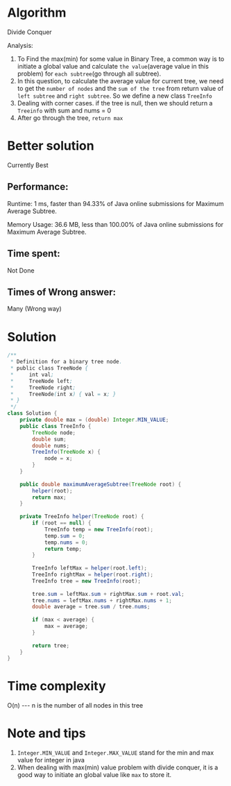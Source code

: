 # Algorithm 

Divide Conquer

Analysis:

1. To Find the max(min) for some value in Binary Tree, a common way is to  initiate a  global value and calculate `the value`(average value in this problem) for `each subtree`(go through all subtree). 
2. In this question, to calculate the average value for current tree, we need to get the `number of nodes` and the `sum of the tree` from return value of `left subtree` and `right subtree`. So we define a new class `TreeInfo`
3. Dealing with corner cases. if the tree is null, then we should return a `Treeinfo` with sum and nums = 0
4. After go through the tree, `return max` 



# Better solution 

Currently Best

## Performance:

Runtime: 1 ms, faster than 94.33% of Java online submissions for Maximum Average Subtree.

Memory Usage: 36.6 MB, less than 100.00% of Java online submissions for Maximum Average Subtree.

## Time spent:

Not Done

## Times of Wrong answer:

Many (Wrong way)

# Solution 

```java
/**
 * Definition for a binary tree node.
 * public class TreeNode {
 *     int val;
 *     TreeNode left;
 *     TreeNode right;
 *     TreeNode(int x) { val = x; }
 * }
 */
class Solution {
    private double max = (double) Integer.MIN_VALUE;
    public class TreeInfo {
        TreeNode node;
        double sum;
        double nums;
        TreeInfo(TreeNode x) {
            node = x;
        }
    }
    
    public double maximumAverageSubtree(TreeNode root) {
        helper(root);
        return max;
    }
    
    private TreeInfo helper(TreeNode root) {
        if (root == null) {
            TreeInfo temp = new TreeInfo(root);
            temp.sum = 0;
            temp.nums = 0;
            return temp;
        }
        
        TreeInfo leftMax = helper(root.left);
        TreeInfo rightMax = helper(root.right);
        TreeInfo tree = new TreeInfo(root);
        
        tree.sum = leftMax.sum + rightMax.sum + root.val;
        tree.nums = leftMax.nums + rightMax.nums + 1;
        double average = tree.sum / tree.nums;
            
        if (max < average) {
            max = average;
        }
        
        return tree;
    }
}
```

# Time complexity

O(n) --- n is the number of all nodes in this tree

# Note and tips

1. `Integer.MIN_VALUE` and `Integer.MAX_VALUE` stand for the min and max value for integer in java
2. When dealing with max(min) value problem with divide conquer, it is a good way to initiate an global value like `max` to store it.